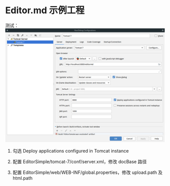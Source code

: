 # Editor.md 示例工程

测试：
![image](https://github.com/wandererparsifal/EditorSimple/blob/master/screenshots/tomcat.png)


1. 勾选 Deploy applications configured in Tomcat instance

2. 配置 EditorSimple/tomcat-7/conf/server.xml，修改 docBase 路径

3. 配置 EditorSimple/web/WEB-INF/global.properties，修改 upload.path 及 html.path
